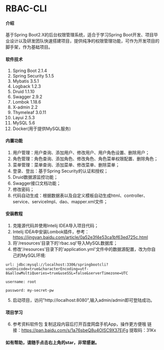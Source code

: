 # RBAC-CLI

#### 介绍
基于Spring Boot2.X的后台权限管理系统，适合于学习Spring Boot开发、项目毕业设计以及研发团队快速搭建项目，提供纯净的权限管理功能，可作为开发项目的脚手架，作为基础项目。

#### 软件技术
1. Spring Boot 2.1.4
2. Spring Security 5.1.5
3. Mybatis 3.5.1
4. Logback 1.2.3
5. Druid 1.1.10
6. Swagger 2.9.2
7. Lombok 1.18.6
8. X-admin 2.2
9. Thymeleaf 3.0.11
10. Layui 2.5.3
11. MySQL 5.6
12. Docker(用于提供MySQL服务) 

#### 内置功能
1. 用户管理：用户查询、添加用户、修改用户、用户角色设置、删除用户；
2. 角色管理：角色查询、添加角色、修改角色、角色菜单权限配置、删除角色；
3. 菜单管理：菜单查询、添加菜单、修改菜单、删除菜单；
4. 登录、登出：基于Spring Security的认证和授权；
5. Druid数据源监控功能；
6. Swagger接口文档功能；
7. 修改密码；
8. 代码自动生成：根据数据表以及自定义模板自动生成html、controller、service、serviceImpl、dao、mapper.xml文件；

#### 安装教程

1. 克隆源代码并使用Intelij IDEA导入项目代码；
2. Intelij IDEA中安装Lombok插件，参考：https://jingyan.baidu.com/article/0a52e3f4e53ca1bf63ed725c.html
3. 将'/resources'目录下的'rbac.sql'导入MySQL数据库；
4. 修改'/resources'目录下的'application.yml'文件中的数据源配置，改为你自己的MySQL环境:

```
url: jdbc:mysql://localhost:3306/springbootcli?useUnicode=true&characterEncoding=utf-8&allowMultiQueries=true&useSSL=false&serverTimezone=UTC

username: root

password: my-secret-pw
```

5. 启动项目，访问"http://localhost:8080",输入admin/admin即可登陆成功。

#### 项目学习


6. 参考资料软件包
复制这段内容后打开百度网盘手机App，操作更方便哦
链接：https://pan.baidu.com/s/1a76sbeQ8u4OISC9X37EjFg 提取码：31Kx


#### 如有帮助，请随手点击右上角的star，非常感谢。

